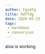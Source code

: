 ```yaml
---
author: fgsdfg
title: hdffdg
date: 2020-05-23
tags:
 - markdown
 - conversion
---
```


aloa is working